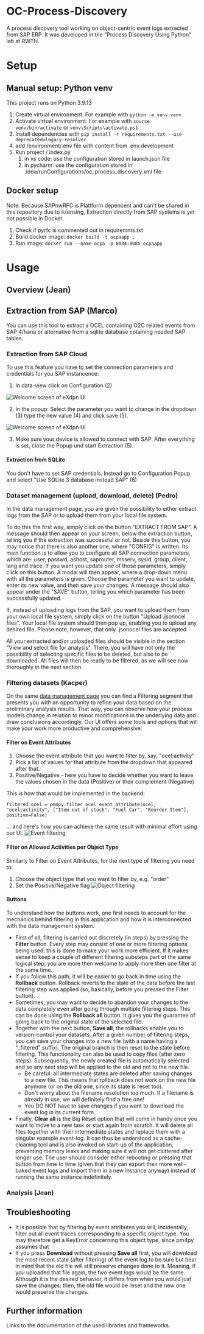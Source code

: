 # OC-Process-Discovery
A process discovery tool working on object-centric event logs extracted from SAP ERP. It was developed in the "Process Discovery Using Python" lab at RWTH. 
# Setup
## Manual setup: Python venv
This project runs on Python 3.9.13
1. Create virtual environment. For example with `python -m venv venv`
2. Activate virtual environment. For example with `source venv/bin/activate` or `venv\Scripts\activate.ps1` 
3. Install dependencies with `pip install -r requirements.txt --use-deprecated=legacy-resolver `
4. add /environment/.env file with content from .env.development
5. Run project / index.py
   1. in vs code: use the configuration stored in launch.json file
   2. in pycharm: use the configuration stored in .idea/runConfigurations/oc_process_discovery.xml file
## Docker setup
Note: Because SAPnwRFC is Plattform depencent and can't be shared in this repository due to lizensing, Extraction directly from SAP systems is yet not possible in Docker.
1. Check if pyrfc is commented out in requiremnts.txt
2. Build docker image: `docker build -t ocpaapp .`
3. Run image: `docker run --name ocpa -p 8084:8085 ocpaapp   `
# Usage
## Overview (Jean)
## Extraction from SAP (Marco)
You can use this tool to extract a OCEL containing O2C related events from SAP 4/hana or alternative from a sqlite database cotaining needed SAP tables. 
### Extraction from SAP Cloud
To use this feature you have to set the connection parameters and credentials for you SAP instancence:
1. In data-view click on Configuration (2) 

<img src="assets/images/extraction_1.PNG" alt="Welcome screen of eXdpn UI" style=""/>

2. In the popup: Select the parameter you want to change in the dropdown (3) type the new value (4) and click save (5).   

<img src="assets/images/extraction_config.PNG" alt="Welcome screen of eXdpn UI" style=""/>

3. Make sure your device is allowed to connect with SAP. After everything is set, close the Popup und start Extraction (5). 

#### Extraction from SQLite
You don't have to set SAP credentials. Instead go to Configuration Popup and select "Use SQLite 3 database instead SAP" (6)


### Dataset management (upload, download, delete) (Pedro)

In the data management page, you are given the possibility to either extract logs from the SAP or to upload them from your local file system. 

To do this the first way, simply click on the button "EXTRACT FROM SAP". A message should then appear on your screen, below the extraction button, telling you if the extraction was successful or not. Beside this button, you may notice that there is also another one, where "CONFIG" is written. Its main function is to allow you to configure all SAP connection parameters, which are: user,
passwd, ashost, saprouter, msserv, sysid, group, client, lang and trace. If you want you update one of those parameters, simply click on this button. A modal will then appear, where a drop-down menu with all the parameters is given. Choose the parameter you want to update, enter its new value, and then save your changes. A message should also appear under the "SAVE" button, telling you which parameter has been successfully updated.

If, instead of uploading logs from the SAP, you want to upload them from your own local file system, simply click on the button "Upload .jsonocel files". Your local file system should then pop up, enabling you to upload any desired file. Please note, however, that only .jsonocel files are accepted.

All your extracted and/or uploaded files should be visible in the section "View and select file for analysis". There, you will have not only the possibility of selecting specific files to be deleted, but also to be downloaded. All files will then be ready to be filtered, as we will see now thoroughly in the next section.

### Filtering datasets (Kacper)
On the same [data management page](dms) you can find a Filtering segment that presents you with an opportunity to refine your data based on the preliminary analysis results. That way, you can observe how your process models change in relation to minor modifications in the underlying data and draw conclusions accordingly. Our UI offers some tools and options that will make your work more productive and comprehensive:
#### Filter on Event Attributes
1. Choose the event attribute that you want to filter by, say, "ocel:activity"
2. Pick a list of values for that attribute from the dropdown that appeared after that.
3. Positive/Negative - here you have to decide whether you want to leave the values chosen in the data (Positive) or their complement (Negative)

This is how that would be implemented in the backend:
```
filtered_ocel = pm4py.filter_ocel_event_attribute(ocel, "ocel:activity", ["Item out of stock", "Fuel Car", "Reorder Item"], positive=False)
```
... and here's how you can achieve the same result with minimal effort using our UI:
![Event filtering](assets/images/filtering/event/event_filtering.gif)

#### Filter on Allowed Activities per Object Type
Similarly to Filter on Event Attributes, for the next type of filtering you need to:

1. Choose the object type that you want to filter by, e.g. "order"
2. Set the Positive/Negative flag
![Object filtering](assets/images/filtering/object/object_filtering.gif)

#### Buttons
To understand how the buttons work, one first needs to account for the mechanics behind filtering in this application and how it is interconnected with the data management system.
- First of all, filtering is carried out discretely (in steps) by pressing the **Filter** button. Every step may consist of one or more filtering options being used: this is done to make your work more efficient. If it makes sense to keep a couple of different filtering substeps part of the same logical step, you are more then welcome to apply more then one filter at the same time. 
- If you follow this path, it will be easier to go back in time using the **Rollback** button. Rollback reverts to the state of the data before the last filtering step was applied (so, basically, before you pressed the Filter button). 
- Sometimes, you may want to decide to abandon your changes to the data completely even after going through multiple filtering steps. This can be done using the **Rollback all** button. It gives you the guarantee of going back to the original state of the selected file.
- Together with the next button, **Save all**, the rollbacks enable you to version-control your datasets. After a given number of filtering steps, you can save your changes into a new file (with a name having a "_filtered" suffix). The original branch is then reset to the state before filtering. This functionality can also be used to copy files (after zero steps). Subsequently, the newly created file is automatically selected and so any next step will be applied to the old and not to the new file. 
  * Be careful: all intermediate states are deleted after saving changes to a new file. This means that rollback does not work on the new file anymore (or on the old one, since its state is reset too).
  * Don't worry about the filename resolution too much. If a filename is already in use, we will definitely find a free one!
  * You DO NOT have to save changes if you want to download the event log in its current form.
- Finally, **Clear all** is the Big Reset option that will come in handy once you want to move to a new task or start again from scratch. It will delete all files together with their intermediate states and replace them with a singular example event-log. It can thus be understood as a cache-cleaning tool and is also invoked on start-up of the application, preventing memory leaks and making sure it will not get cluttered after longer use. The user should consider either rebooting or pressing that button from time to time (given that they can export their more well-baked event logs and import them in a new instance anyway) instead of running the same instance indefinitely.
### Analysis (Jean)

## Troubleshooting
* It is possible that by filtering by event attributes you will, incidentally, filter out all event traces corresponding to a specific object type. You may therefore get a KeyError concerning this object type, since pm4py assumes that 
* If you press **Download** without pressing **Save all** first, you will download the most recent state (after filtering) of the event log to be sure but bear in mind that the old file will still preserve changes done to it. Meaning, if you uploaded that file again, the two event logs would be the same. Although it is the desired behavior, it differs from when you would just save the changes: then, the old file would be reset and the new one would preserve the changes.

## Further information
Links to the documentation of the used libraries and frameworks.


